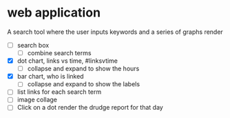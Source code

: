 # web application

A search tool where the user inputs keywords and a series of graphs render

* [ ] search box
  * [ ] combine search terms
* [x] dot chart, links vs time, #linksvtime
  * [ ] collapse and expand to show the hours
* [x] bar chart, who is linked
  * [ ] collapse and expand to show the labels
* [ ] list links for each search term
* [ ] image collage
* [ ] Click on a dot render the drudge report for that day
